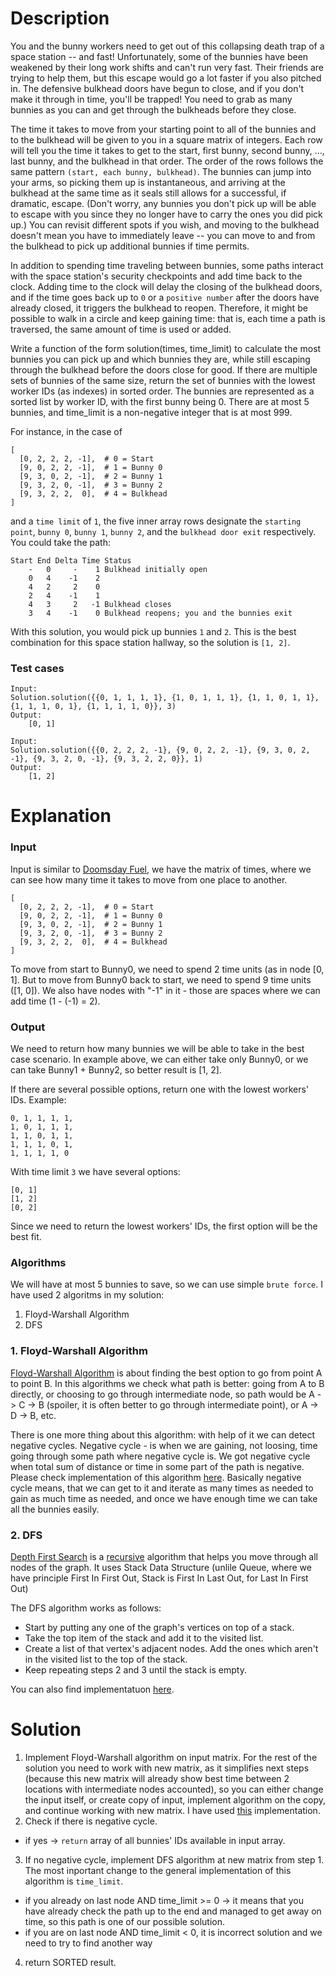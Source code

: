 # Description 

You and the bunny workers need to get out of this collapsing death trap of a space station -- and fast! Unfortunately, some of the bunnies have been weakened by their long work shifts and can't run very fast. Their friends are trying to help them, but this escape would go a lot faster if you also pitched in. The defensive bulkhead doors have begun to close, and if you don't make it through in time, you'll be trapped! You need to grab as many bunnies as you can and get through the bulkheads before they close. 

The time it takes to move from your starting point to all of the bunnies and to the bulkhead will be given to you in a square matrix of integers. Each row will tell you the time it takes to get to the start, first bunny, second bunny, ..., last bunny, and the bulkhead in that order. The order of the rows follows the same pattern ``(start, each bunny, bulkhead)``. The bunnies can jump into your arms, so picking them up is instantaneous, and arriving at the bulkhead at the same time as it seals still allows for a successful, if dramatic, escape. (Don't worry, any bunnies you don't pick up will be able to escape with you since they no longer have to carry the ones you did pick up.) You can revisit different spots if you wish, and moving to the bulkhead doesn't mean you have to immediately leave -- you can move to and from the bulkhead to pick up additional bunnies if time permits.

In addition to spending time traveling between bunnies, some paths interact with the space station's security checkpoints and add time back to the clock. Adding time to the clock will delay the closing of the bulkhead doors, and if the time goes back up to ``0`` or a ``positive number`` after the doors have already closed, it triggers the bulkhead to reopen. Therefore, it might be possible to walk in a circle and keep gaining time: that is, each time a path is traversed, the same amount of time is used or added.

Write a function of the form solution(times, time_limit) to calculate the most bunnies you can pick up and which bunnies they are, while still escaping through the bulkhead before the doors close for good. If there are multiple sets of bunnies of the same size, return the set of bunnies with the lowest worker IDs (as indexes) in sorted order. The bunnies are represented as a sorted list by worker ID, with the first bunny being 0. There are at most 5 bunnies, and time_limit is a non-negative integer that is at most 999.

For instance, in the case of
```
[
  [0, 2, 2, 2, -1],  # 0 = Start
  [9, 0, 2, 2, -1],  # 1 = Bunny 0
  [9, 3, 0, 2, -1],  # 2 = Bunny 1
  [9, 3, 2, 0, -1],  # 3 = Bunny 2
  [9, 3, 2, 2,  0],  # 4 = Bulkhead
]
```
and a ``time limit`` of ``1``, the five inner array rows designate the ``starting point``, ``bunny 0``, ``bunny 1``, ``bunny 2``, and the ``bulkhead door exit`` respectively. You could take the path:

```
Start End Delta Time Status
    -   0     -    1 Bulkhead initially open
    0   4    -1    2
    4   2     2    0
    2   4    -1    1
    4   3     2   -1 Bulkhead closes
    3   4    -1    0 Bulkhead reopens; you and the bunnies exit
```

With this solution, you would pick up bunnies ``1`` and ``2``. This is the best combination for this space station hallway, so the solution is ``[1, 2]``.

### Test cases
```
Input:
Solution.solution({{0, 1, 1, 1, 1}, {1, 0, 1, 1, 1}, {1, 1, 0, 1, 1}, {1, 1, 1, 0, 1}, {1, 1, 1, 1, 0}}, 3)
Output:
    [0, 1]

Input:
Solution.solution({{0, 2, 2, 2, -1}, {9, 0, 2, 2, -1}, {9, 3, 0, 2, -1}, {9, 3, 2, 0, -1}, {9, 3, 2, 2, 0}}, 1)
Output:
    [1, 2]
```

# Explanation

### Input
Input is similar to [Doomsday Fuel](https://github.com/yanamlnk/google-challenge/tree/main/doomsday-fuel), we have the matrix of times, where we can see how many time it takes to move from one place to another.

```
[ 
  [0, 2, 2, 2, -1],  # 0 = Start 
  [9, 0, 2, 2, -1],  # 1 = Bunny 0
  [9, 3, 0, 2, -1],  # 2 = Bunny 1
  [9, 3, 2, 0, -1],  # 3 = Bunny 2
  [9, 3, 2, 2,  0],  # 4 = Bulkhead
]
```
To move from start to Bunny0, we need to spend 2 time units (as in node [0, 1]. But to move from Bunny0 back to start, we need to spend 9 time units ([1, 0]). We also have nodes with "-1" in it - those are spaces where we can add time (1 - (-1) = 2).

### Output
We need to return how many bunnies we will be able to take in the best case scenario. In example above, we can either take only Bunny0, or we can take Bunny1 + Bunny2, so better result is [1, 2].

If there are several possible options, return one with the lowest workers' IDs.
Example:
```
0, 1, 1, 1, 1, 
1, 0, 1, 1, 1, 
1, 1, 0, 1, 1, 
1, 1, 1, 0, 1, 
1, 1, 1, 1, 0
``` 

With time limit ``3`` we have several options:
```
[0, 1]
[1, 2]
[0, 2]
```
Since we need to return the lowest workers' IDs, the first option will be the best fit.

### Algorithms
We will have at most 5 bunnies to save, so we can use simple ``brute force``. I have used 2 algoritms in my solution:
1. Floyd-Warshall Algorithm
2. DFS

### 1. Floyd-Warshall Algorithm
[Floyd-Warshall Algorithm](https://www.programiz.com/dsa/floyd-warshall-algorithm) is about finding the best option to go from point A to point B. In this algorithms we check what path is better: going from A to B directly, or choosing to go through intermediate node, so path would be A -> C -> B (spoiler, it is often better to go through intermediate point), or A -> D -> B, etc. 

There is one more thing about this algorithm: with help of it we can detect negative cycles. 
Negative cycle - is when we are gaining, not loosing, time going through some path where negative cycle is. We got negative cycle when total sum of distance or time in some part of the path is negative. Please check implementation of this algorithm [here](https://www.geeksforgeeks.org/detecting-negative-cycle-using-floyd-warshall/).
Basically negative cycle means, that we can get to it and iterate as many times as needed to gain as much time as needed, and once we have enough time we can take all the bunnies easily.

### 2. DFS
[Depth First Search](https://www.programiz.com/dsa/graph-dfs) is a [recursive](https://www.geeksforgeeks.org/introduction-to-recursion-data-structure-and-algorithm-tutorials/) algorithm that helps you move through all nodes of the graph. It uses Stack Data Structure (unlile Queue, where we have principle First In First Out, Stack is First In Last Out, for Last In First Out)

The DFS algorithm works as follows:
- Start by putting any one of the graph's vertices on top of a stack.
- Take the top item of the stack and add it to the visited list.
- Create a list of that vertex's adjacent nodes. Add the ones which aren't in the visited list to the top of the stack.
- Keep repeating steps 2 and 3 until the stack is empty.

You can also find implementatuon [here](https://www.geeksforgeeks.org/depth-first-search-or-dfs-for-a-graph/).

# Solution
1. Implement Floyd-Warshall algorithm on input matrix. For the rest of the solution you need to work with new matrix, as it simplifies next steps (because this new matrix will already show best time between 2 locations with intermediate nodes accounted), so you can either change the input itself, or create copy of input, implement algorithm on the copy, and continue working with new matrix. I have used [this](https://www.geeksforgeeks.org/detecting-negative-cycle-using-floyd-warshall/) implementation.
2. Check if there is negative cycle.
- if yes -> ``return`` array of all bunnies' IDs available in input array.
3. If no negative cycle, implement DFS algorithm at new matrix from step 1. The most inportant change to the general implementation of this algorithm is ``time_limit``. 
- if you already on last node AND time_limit >= 0 -> it means that you have already check the path up to the end and managed to get away on time, so this path is one of our possible solution.
- if you are on last node AND time_limit < 0, it is incorrect solution and we need to try to find another way
4. return SORTED result.
